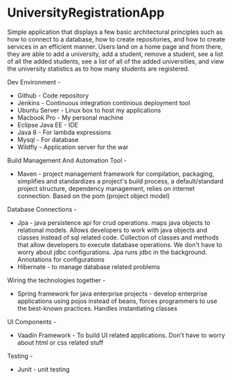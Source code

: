 # UniversityRegistrationApp

Simple application that displays a few basic architectural principles such as how to connect to a database, how to create repositories, and how to create services in an efficient manner. Users land on a home page and from there, they are able to add a university, add a student, remove a student, see a list of all the added students, see a list of all of the added universities, and view the university statistics as to how many students are registered.  

Dev Environment -  
* Github - Code repository  
* Jenkins - Continuous integration continious deployment tool  
* Ubuntu Server - Linux box to host my applications  
* Macbook Pro - My personal machine  
* Eclipse Java EE - IDE
* Java 8 - For lambda expressions  
* Mysql - For database  
* Wildfly - Application server for the war  

Build Management And Automation Tool -
* Maven - project management framework for compilation, packaging, simplifies and standardizes a project's build process, a default/standard project structure, dependency management, relies on internet connection. Based on the pom (project object model)  

Database Connections -
* Jpa - java persistence api for crud operations. maps java objects to relational models. Allows developers to work with java objects and classes instead of sql related code. Collection of classes and methods that allow developers to execute database operations. We don't have to worry about jdbc configurations. Jpa runs jdbc in the background. Annotations for configurations  
* Hibernate - to manage database related problems  

Wiring the technologies together -  
* Spring framework for java enterprise projects  - develop enterprise applications using pojos instead of beans, forces programmers to use the best-known practices. Handles instantiating classes  

UI Components -   
* Vaadin Framework - To build UI related applications. Don't have to worry about html or css related stuff  

Testing -    
* Junit - unit testing  
